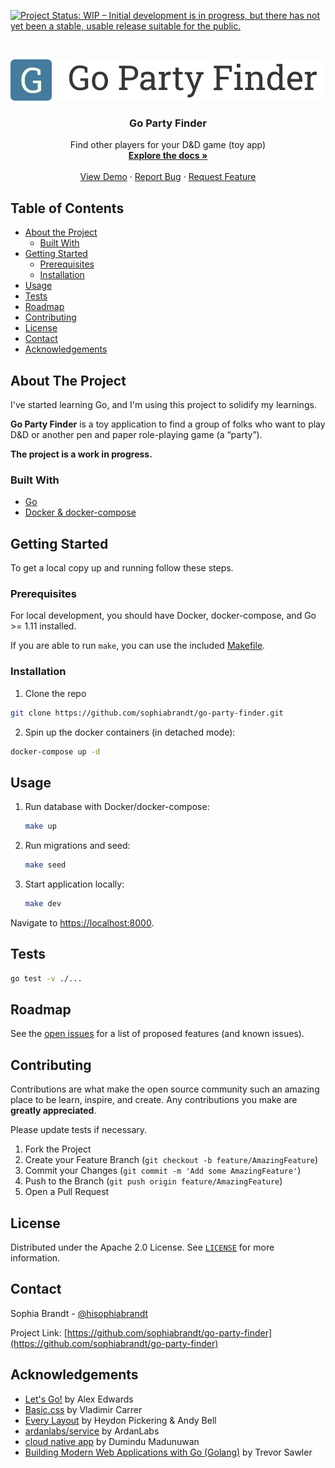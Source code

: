 <!-- PROJECT SHIELDS -->

[![Project Status: WIP – Initial development is in progress, but there has not yet been a stable, usable release suitable for the public.][status-shield]][status-url]

<!-- PROJECT LOGO -->
<br />
<p align="center">
  <a href="https://github.com/sophiabrandt/go-party-finder">
    <img src="logo.png" alt="Logo">
  </a>

  <h3 align="center">Go Party Finder</h3>

  <p align="center">
    Find other players for your D&D game (toy app)
    <br />
    <a href="https://github.com/sophiabrandt/go-party-finder"><strong>Explore the docs »</strong></a>
    <br />
    <br />
    <a href="https://github.com/sophiabrandt/go-party-finder">View Demo</a>
    ·
    <a href="https://github.com/sophiabrandt/go-party-finder/issues">Report Bug</a>
    ·
    <a href="https://github.com/sophiabrandt/go-party-finder/issues">Request Feature</a>
  </p>
</p>

<!-- TABLE OF CONTENTS -->

## Table of Contents

- [About the Project](#about-the-project)
  - [Built With](#built-with)
- [Getting Started](#getting-started)
  - [Prerequisites](#prerequisites)
  - [Installation](#installation)
- [Usage](#usage)
- [Tests](#tests)
- [Roadmap](#roadmap)
- [Contributing](#contributing)
- [License](#license)
- [Contact](#contact)
- [Acknowledgements](#acknowledgements)

<!-- ABOUT THE PROJECT -->

## About The Project

I've started learning Go, and I'm using this project to solidify my learnings.

**Go Party Finder** is a toy application to find a group of folks who want to play D&D or another pen and paper role-playing game (a “party”).

**The project is a work in progress.**

### Built With

- [Go](https://golang.org/)
- [Docker & docker-compose](https://golang.org/)

<!-- GETTING STARTED -->

## Getting Started

To get a local copy up and running follow these steps.

### Prerequisites

For local development, you should have Docker, docker-compose, and Go >= 1.11 installed.

If you are able to run `make`, you can use the included [Makefile](Makefile).

### Installation

1. Clone the repo

```sh
git clone https://github.com/sophiabrandt/go-party-finder.git
```

2. Spin up the docker containers (in detached mode):

```sh
docker-compose up -d
```

<!-- USAGE EXAMPLES -->

## Usage

1. Run database with Docker/docker-compose:

    ```sh
    make up
    ```

2. Run migrations and seed:

    ```sh
    make seed
    ```

3. Start application locally:

    ```sh
    make dev
    ```


Navigate to [https://localhost:8000](https://localhost:8000).


## Tests

```sh
go test -v ./...
```

<!-- ROADMAP -->

## Roadmap

See the [open issues](https://github.com/sophiabrandt/go-party-finder/issues) for a list of proposed features (and known issues).

<!-- CONTRIBUTING -->

## Contributing

Contributions are what make the open source community such an amazing place to be learn, inspire, and create. Any contributions you make are **greatly appreciated**.

Please update tests if necessary.

1. Fork the Project
2. Create your Feature Branch (`git checkout -b feature/AmazingFeature`)
3. Commit your Changes (`git commit -m 'Add some AmazingFeature'`)
4. Push to the Branch (`git push origin feature/AmazingFeature`)
5. Open a Pull Request

<!-- LICENSE -->

## License

Distributed under the Apache 2.0 License. See [`LICENSE`](LICENSE) for more information.

<!-- CONTACT -->

## Contact

Sophia Brandt - [@hisophiabrandt](https://twitter.com/@hisophiabrandt)

Project Link: [https://github.com/sophiabrandt/go-party-finder](https://github.com/sophiabrandt/go-party-finder)

<!-- ACKNOWLEDGEMENTS -->

## Acknowledgements

- [Let's Go!][letsgo] by Alex Edwards
- [Basic.css](https://github.com/vladocar/Basic.css) by Vladimir Carrer
- [Every Layout](https://every-layout.dev) by Heydon Pickering & Andy Bell
- [ardanlabs/service][service] by ArdanLabs
- [cloud native app](https://github.com/learning-cloud-native-go/myapp) by Dumindu Madunuwan
- [Building Modern Web Applications with Go (Golang)](https://www.udemy.com/course/building-modern-web-applications-with-go/) by Trevor Sawler

<!-- MARKDOWN LINKS & IMAGES -->
<!-- https://www.markdownguide.org/basic-syntax/#reference-style-links -->

[status-shield]: https://www.repostatus.org/badges/latest/wip.svg
[status-url]: https://www.repostatus.org/#wip
[letsgo]: https://lets-go.alexedwards.net/
[service]: https://github.com/ardanlabs/service
